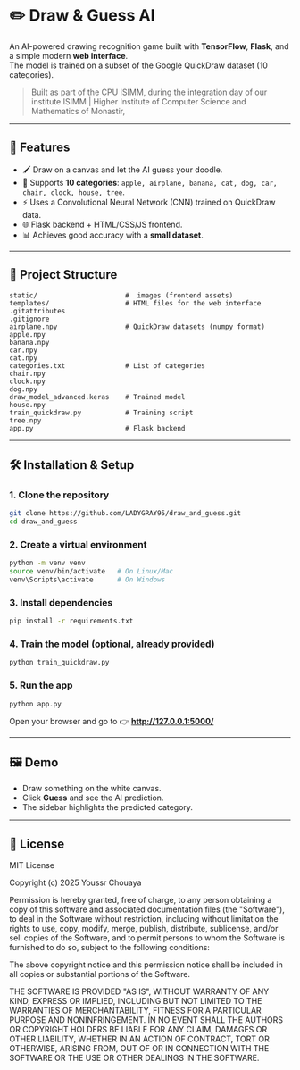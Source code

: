 # ✏️ Draw & Guess AI

An AI-powered drawing recognition game built with **TensorFlow**, **Flask**, and a simple modern **web interface**.  
The model is trained on a subset of the Google QuickDraw dataset (10 categories).  

> Built as part of the CPU ISIMM, during the integration day of our institute ISIMM | Higher Institute of Computer Science and Mathematics of Monastir, 

---

## 🚀 Features
- 🖌️ Draw on a canvas and let the AI guess your doodle.  
- 🎯 Supports **10 categories**: `apple, airplane, banana, cat, dog, car, chair, clock, house, tree`.  
- ⚡ Uses a Convolutional Neural Network (CNN) trained on QuickDraw data.  
- 🌐 Flask backend + HTML/CSS/JS frontend.  
- 📊 Achieves good accuracy with a **small dataset**.  

---

## 📂 Project Structure

```
static/                      #  images (frontend assets)
templates/                   # HTML files for the web interface
.gitattributes
.gitignore
airplane.npy                 # QuickDraw datasets (numpy format)
apple.npy
banana.npy
car.npy
cat.npy
categories.txt               # List of categories
chair.npy
clock.npy
dog.npy
draw_model_advanced.keras    # Trained model
house.npy
train_quickdraw.py           # Training script
tree.npy
app.py                       # Flask backend
```

---

## 🛠️ Installation & Setup

### 1. Clone the repository
```bash
git clone https://github.com/LADYGRAY95/draw_and_guess.git
cd draw_and_guess
```

### 2. Create a virtual environment
```bash
python -m venv venv
source venv/bin/activate   # On Linux/Mac
venv\Scripts\activate      # On Windows
```

### 3. Install dependencies
```bash
pip install -r requirements.txt
```

### 4. Train the model (optional, already provided)
```bash
python train_quickdraw.py
```

### 5. Run the app
```bash
python app.py
```

Open your browser and go to 👉 **http://127.0.0.1:5000/**

---

## 🖼️ Demo
- Draw something on the white canvas.
- Click **Guess** and see the AI prediction.
- The sidebar highlights the predicted category.

---

## 📜 License

MIT License

Copyright (c) 2025 Youssr Chouaya 

Permission is hereby granted, free of charge, to any person obtaining a copy of this software and associated documentation files (the "Software"), to deal in the Software without restriction, including without limitation the rights to use, copy, modify, merge, publish, distribute, sublicense, and/or sell copies of the Software, and to permit persons to whom the Software is furnished to do so, subject to the following conditions:

The above copyright notice and this permission notice shall be included in all copies or substantial portions of the Software.

THE SOFTWARE IS PROVIDED "AS IS", WITHOUT WARRANTY OF ANY KIND, EXPRESS OR IMPLIED, INCLUDING BUT NOT LIMITED TO THE WARRANTIES OF MERCHANTABILITY, FITNESS FOR A PARTICULAR PURPOSE AND NONINFRINGEMENT. IN NO EVENT SHALL THE AUTHORS OR COPYRIGHT HOLDERS BE LIABLE FOR ANY CLAIM, DAMAGES OR OTHER LIABILITY, WHETHER IN AN ACTION OF CONTRACT, TORT OR OTHERWISE, ARISING FROM, OUT OF OR IN CONNECTION WITH THE SOFTWARE OR THE USE OR OTHER DEALINGS IN THE SOFTWARE.
